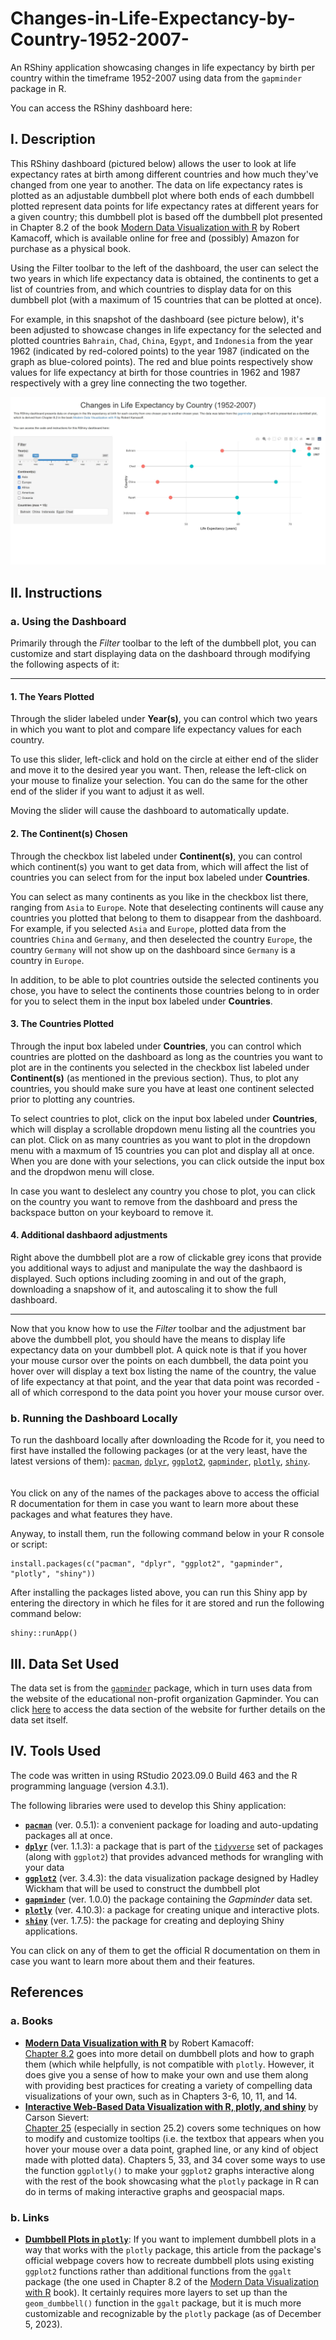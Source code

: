 # Changes-in-Life-Expectancy-by-Country-1952-2007-
An RShiny application showcasing changes in life expectancy by birth per country within the timeframe 1952-2007 using data from the `gapminder` package in R.

You can access the RShiny dashboard here: 

## I. Description
This RShiny dashboard (pictured below) allows the user to look at life expectancy rates at birth among different countries and how much they've changed from one year to another.  The data on life expectancy rates is plotted as an adjustable dumbbell plot where both ends of each dumbbell plotted represent data points for life expectancy rates at different years for a given country; this dumbbell plot is based off the dumbbell plot presented in Chapter 8.2 of the book [Modern Data Visualization with R](https://rkabacoff.github.io/datavis/index.html) by Robert Kamacoff, which is available online for free and (possibly) Amazon for purchase as a physical book. 

Using the Filter toolbar to the left of the dashboard, the user can select the two years in which life expectancy data is obtained, the continents to get a list of countries from, and which countries to display data for on this dumbbell plot (with a maximum of 15 countries that can be plotted at once).

For example, in this snapshot of the dashboard (see picture below), it's been adjusted to showcase changes in life expectancy for the selected and plotted countries `Bahrain`, `Chad`, `China`, `Egypt`, and `Indonesia` from the year 1962 (indicated by red-colored points) to the year 1987 (indicated on the graph as blue-colored points).  The red and blue points respectively show values for life expectancy at birth for those countries in 1962 and 1987 respectively with a grey line connecting the two together.

![](https://raw.githubusercontent.com/Ken-Vu/Changes-in-Life-Expectancy-by-Country-1952-2007-/main/snapshot_dashboard.jpg?token=GHSAT0AAAAAACLHLJ7PQLZQUF6ULBPSKGBEZLPRGBQ)

## II. Instructions
### a. Using the Dashboard
Primarily through the *Filter* toolbar to the left of the dumbbell plot, you can customize and start displaying data on the dashboard through modifying the following aspects of it:

------
#### 1. The Years Plotted
Through the slider labeled under **Year(s)**, you can control which two years in which you want to plot and compare life expectancy values for each country.  

To use this slider, left-click and hold on the circle at either end of the slider and move it to the desired year you want.  Then, release the left-click on your mouse to finalize your selection.  You can do the same for the other end of the slider if you want to adjust it as well.

Moving the slider will cause the dashboard to automatically update.

#### 2. The Continent(s) Chosen
Through the checkbox list labeled under **Continent(s)**, you can control which continent(s) you want to get data from, which will affect the list of countries you can select from for the input box labeled under **Countries**.

You can select as many continents as you like in the checkbox list there, ranging from `Asia` to `Europe`.  Note that deselecting continents will cause any countries you plotted that belong to them to disappear from the dashboard.  For example, if you selected `Asia` and `Europe`, plotted data from the countries `China` and `Germany`, and then deselected the country `Europe`, the country `Germany` will not show up on the dashboard since `Germany` is a country in `Europe`.  

In addition, to be able to plot countries outside the selected continents you chose, you have to select the continents those countries belong to in order for you to select them in the input box labeled under **Countries**.

#### 3. The Countries Plotted
Through the input box labeled under **Countries**, you can control which countries are plotted on the dashboard as long as the countries you want to plot are in the continents you selected in the checkbox list labeled under **Continent(s)** (as mentioned in the previous section).  Thus, to plot any countries, you should make sure you have at least one continent selected prior to plotting any countries.

To select countries to plot, click on the input box labeled under **Countries**, which will display a scrollable dropdown menu listing all the countries you can plot.  Click on as many countries as you want to plot in the dropdown menu with a maxmum of 15 countries you can plot and display all at once.  When you are done with your selections, you can click outside the input box and the dropdwon menu will close.  

In case you want to deslelect any country you chose to plot, you can click on the country you want to remove from the dashboard and press the backspace button on your keyboard to remove it.

#### 4. Additional dashbaord adjustments
Right above the dumbbell plot are a row of clickable grey icons that provide you additional ways to adjust and manipulate the way the dashbaord is displayed.  Such options including zooming in and out of the graph, downloading a snapshow of it, and autoscaling it to show the full dashboard. 

------
Now that you know how to use the *Filter* toolbar and the adjustment bar above the dumbbell plot, you should have the means to display life expectancy data on your dumbbell plot.  A quick note is that if you hover your mouse cursor over the points on each dumbbell, the data point you hover over will display a text box listing the name of the country, the value of life expectancy at that point, and the year that data point was recorded - all of which correspond to the data point you hover your mouse cursor over. 

### b. Running the Dashboard Locally
To run the dashboard locally after downloading the Rcode for it, you need to first have installed the following packages (or at the very least, have the latest versions of them): 
[`pacman`](https://www.rdocumentation.org/packages/pacman/), [`dplyr`](https://www.rdocumentation.org/packages/dplyr/), [`ggplot2`](https://www.rdocumentation.org/packages/ggplot2/), [`gapminder`](https://www.rdocumentation.org/packages/gapminder/), [`plotly`](https://www.rdocumentation.org/packages/plotly/), [`shiny`](https://www.rdocumentation.org/packages/shiny/).
<br /> <br /> <br />
You click on any of the names of the packages above to access the official R documentation for them in case you want to learn more about these packages and what features they have.

Anyway, to install them, run the following command below in your R console or script:
```{r}
install.packages(c("pacman", "dplyr", "ggplot2", "gapminder", "plotly", "shiny"))
```

After installing the packages listed above, you can run this Shiny app by entering the directory in which he files for it are stored and run the following command below:
```{r}
shiny::runApp()
```

## III. Data Set Used
The data set is from the [`gapminder`](https://www.rdocumentation.org/packages/gapminder/) package, which in turn uses data from the website of the educational non-profit organization Gapminder.  You can click [here](https://www.gapminder.org/data/) to access the data section of the website for further details on the data set itself.

## IV. Tools Used
The code was written in using RStudio 2023.09.0 Build 463 and the R programming language (version 4.3.1).

The following libraries were used to develop this Shiny application: 
- **[`pacman`](https://www.rdocumentation.org/packages/pacman/)** (ver. 0.5.1): a convenient package for loading and auto-updating packages all at once.
- **[`dplyr`](https://www.rdocumentation.org/packages/dplyr/)** (ver. 1.1.3): a package that is part of the [`tidyverse`](https://tidyverse.tidyverse.org/) set of packages (along with `ggplot2`) that provides advanced methods for wrangling with your data 
- **[`ggplot2`](https://www.rdocumentation.org/packages/ggplot2/)** (ver. 3.4.3): the data visualization package designed by Hadley Wickham that will be used to construct the dumbbell plot
- **[`gapminder`](https://www.rdocumentation.org/packages/gapminder/)** (ver. 1.0.0) the package containing the *Gapminder* data set.
- **[`plotly`](https://www.rdocumentation.org/packages/plotly/)** (ver. 4.10.3): a package for creating unique and interactive plots.
- **[`shiny`](https://www.rdocumentation.org/packages/shiny/)** (ver. 1.7.5): the package for creating and deploying Shiny applications.

You can click on any of them to get the official R documentation on them in case you want to learn more about them and their features.

## References
### a. Books
- **[Modern Data Visualization with R](https://rkabacoff.github.io/datavis/index.html)** by Robert Kamacoff: <br/> [Chapter 8.2](https://rkabacoff.github.io/datavis/Time.html#dummbbell-charts) goes into more detail on dumbbell plots and how to graph them (which while helpfully, is not compatible with `plotly`.  However, it does give you a sense of how to make your own and use them along with providing best practices for creating a variety of compelling data visualizations of your own, such as in Chapters 3-6, 10, 11, and 14.
- **[Interactive Web-Based Data Visualization with R, plotly, and shiny](https://plotly-r.com/)** by Carson Sievert: <br/> [Chapter 25](https://plotly-r.com/controlling-tooltips) (especially in section 25.2) covers some techniques on how to modify and customize tooltips (i.e. the textbox that appears when you hover your mouse over a data point, graphed line, or any kind of object made with plotted data).  Chapters 5, 33, and 34 cover some ways to use the function `ggplotly()` to make your `ggplot2` graphs interactive along with the rest of the book showcasing what the `plotly` package in R can do in terms of making interactive graphs and geospacial maps.

### b. Links
- **[Dumbbell Plots in `plotly`](https://plotly.com/ggplot2/dumbbell-plots/)**: If you want to implement dumbbell plots in a way that works with the `plotly` package, this article from the package's official webpage covers how to recreate dumbbell plots using existing `ggplot2` functions rather than additional functions from the `ggalt` package (the one used in Chapter 8.2 of the [Modern Data Visualization with R](https://rkabacoff.github.io/datavis/index.html) book).  It certainly requires more layers to set up than the `geom_dumbbell()` function in the `ggalt` package, but it is much more customizable and recognizable by the `plotly` package (as of December 5, 2023).
